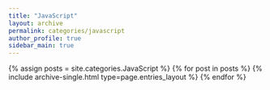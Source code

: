 ```yaml
---
title: "JavaScript"
layout: archive
permalink: categories/javascript
author_profile: true
sidebar_main: true
---
```


{% assign posts = site.categories.JavaScript %}
{% for post in posts %} {% include archive-single.html type=page.entries_layout %} {% endfor %}
